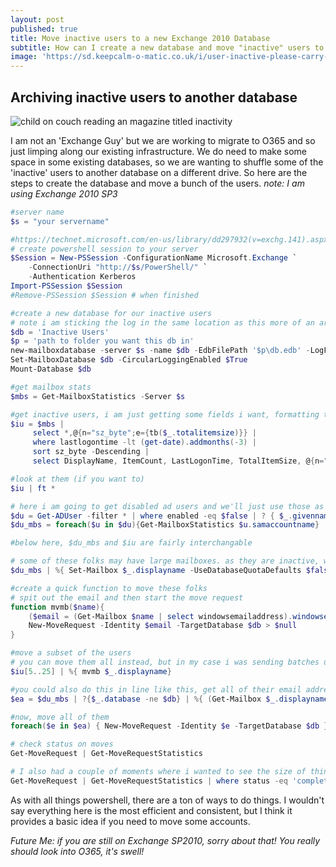 ```yaml
---
layout: post
published: true
title: Move inactive users to a new Exchange 2010 Database
subtitle: How can I create a new database and move "inactive" users to it
image: 'https://sd.keepcalm-o-matic.co.uk/i/user-inactive-please-carry-on.png'
---
```

## Archiving inactive users to another database

![child on couch reading an magazine titled inactivity](https://s3.amazonaws.com/lowres.cartoonstock.com/children-children-childhood-fat-lazy-computer-cgon637_low.jpg)

I am not an 'Exchange Guy' but we are working to migrate to O365 and so just limping along our existing infrastructure. We do need to make some space in some existing databases, so we are wanting to shuffle some of the 'inactive' users to another database on a different drive. So here are the steps to create the database and move a bunch of the users. _note: I am using Exchange 2010 SP3_

``` powershell
#server name
$s = "your servername"

#https://technet.microsoft.com/en-us/library/dd297932(v=exchg.141).aspx
# create powershell session to your server
$Session = New-PSSession -ConfigurationName Microsoft.Exchange `
	-ConnectionUri "http://$s/PowerShell/" `
	-Authentication Kerberos
Import-PSSession $Session
#Remove-PSSession $Session # when finished

#create a new database for our inactive users
# note i am sticking the log in the same location as this more of an archive and i have circular logging enabled. this isn't a best practice, but i only had one extra drive. 😀
$db = 'Inactive Users'
$p = 'path to folder you want this db in'
new-mailboxdatabase -server $s -name $db -EdbFilePath '$p\db.edb' -LogFolderPath $p
Set-MailboxDatabase $db -CircularLoggingEnabled $True
Mount-Database $db

#get mailbox stats
$mbs = Get-MailboxStatistics -Server $s

#get inactive users, i am just getting some fields i want, formatting them, and looking for folks who have logged in sometime in the last three months.
$iu = $mbs |
     select *,@{n="sz_byte";e={tb($_.totalitemsize)}} |
     where lastlogontime -lt (get-date).addmonths(-3) |
     sort sz_byte -Descending |
     select DisplayName, ItemCount, LastLogonTime, TotalItemSize, @{n="sz_GB";e={[math]::round($_.sz_byte/1024/1024/1024,2)}}

#look at them (if you want to)
$iu | ft *

# here i am going to get disabled ad users and we'll just use those as inactive as well
$du = Get-ADUser -filter * | where enabled -eq $false | ? { $_.givenname.length -gt 0}
$du_mbs = foreach($u in $du){Get-MailboxStatistics $u.samaccountname}

#below here, $du_mbs and $iu are fairly interchangable

# some of these folks may have large mailboxes. as they are inactive, we'll just remove all the quotas so we can archive them
$du_mbs | %{ Set-Mailbox $_.displayname -UseDatabaseQuotaDefaults $false -IssueWarningQuota unlimited -ProhibitSendQuota unlimited -ProhibitSendReceiveQuota unlimited}

#create a quick function to move these folks
# spit out the email and then start the move request
function mvmb($name){
	($email = (Get-Mailbox $name | select windowsemailaddress).windowsemailaddress)
	New-MoveRequest -Identity $email -TargetDatabase $db > $null
}

#move a subset of the users
# you can move them all instead, but in my case i was sending batches up of various sizes
$iu[5..25] | %{ mvmb $_.displayname}

#you could also do this in line like this, get all of their email addresses
$ea = $du_mbs | ?{$_.database -ne $db} | %{ (Get-Mailbox $_.displayname | select windowsemailaddress).windowsemailaddress}

#now, move all of them
foreach($e in $ea) { New-MoveRequest -Identity $e -TargetDatabase $db }

# check status on moves
Get-MoveRequest | Get-MoveRequestStatistics

# I also had a couple of moments where i wanted to see the size of things moved and filter through the other details, for that I used something like this:
Get-MoveRequest | Get-MoveRequestStatistics | where status -eq 'completed' | select *,@{n="sz_byte";e={tb($_.totalmailboxsize)}} | ft @{n="sz_GB";e={[math]::round($_.sz_byte/1024/1024/1024,2)}},*
```

As with all things powershell, there are a ton of ways to do things. I wouldn't say everything here is the most efficient and consistent, but I think it provides a basic idea if you need to move some accounts.

_Future Me: if you are still on Exchange SP2010, sorry about that! You really should look into O365, it's swell!_
